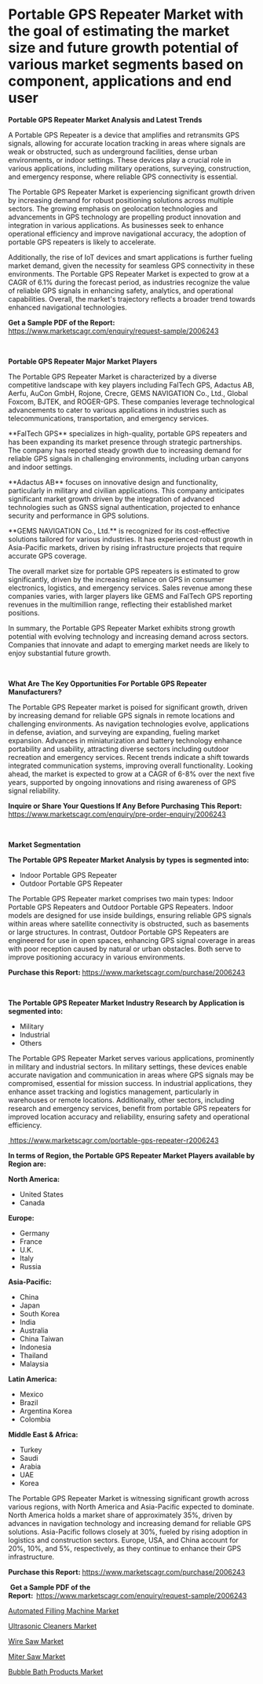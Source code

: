 <p><h1>Portable GPS Repeater Market with the goal of estimating the market size and future growth potential of various market segments based on component, applications and end user</h1></p><p><strong>Portable GPS Repeater Market Analysis and Latest Trends</strong></p>
<p><p>A Portable GPS Repeater is a device that amplifies and retransmits GPS signals, allowing for accurate location tracking in areas where signals are weak or obstructed, such as underground facilities, dense urban environments, or indoor settings. These devices play a crucial role in various applications, including military operations, surveying, construction, and emergency response, where reliable GPS connectivity is essential.</p><p>The Portable GPS Repeater Market is experiencing significant growth driven by increasing demand for robust positioning solutions across multiple sectors. The growing emphasis on geolocation technologies and advancements in GPS technology are propelling product innovation and integration in various applications. As businesses seek to enhance operational efficiency and improve navigational accuracy, the adoption of portable GPS repeaters is likely to accelerate.</p><p>Additionally, the rise of IoT devices and smart applications is further fueling market demand, given the necessity for seamless GPS connectivity in these environments. The Portable GPS Repeater Market is expected to grow at a CAGR of 6.1% during the forecast period, as industries recognize the value of reliable GPS signals in enhancing safety, analytics, and operational capabilities. Overall, the market's trajectory reflects a broader trend towards enhanced navigational technologies.</p></p>
<p><strong>Get a Sample PDF of the Report:&nbsp;</strong> <a href="https://www.marketscagr.com/enquiry/request-sample/2006243?utm_campaign=2010&utm_medium=2&utm_source=Github&utm_content=ia&utm_term=10042025&utm_id=portable-gps-repeater">https://www.marketscagr.com/enquiry/request-sample/2006243</a></p>
<p>&nbsp;</p>
<p><strong>Portable GPS Repeater Major Market Players</strong></p>
<p><p>The Portable GPS Repeater Market is characterized by a diverse competitive landscape with key players including FalTech GPS, Adactus AB, Aerfu, AuCon GmbH, Rojone, Crecre, GEMS NAVIGATION Co., Ltd., Global Foxcom, BJTEK, and ROGER-GPS. These companies leverage technological advancements to cater to various applications in industries such as telecommunications, transportation, and emergency services.</p><p>**FalTech GPS** specializes in high-quality, portable GPS repeaters and has been expanding its market presence through strategic partnerships. The company has reported steady growth due to increasing demand for reliable GPS signals in challenging environments, including urban canyons and indoor settings.</p><p>**Adactus AB** focuses on innovative design and functionality, particularly in military and civilian applications. This company anticipates significant market growth driven by the integration of advanced technologies such as GNSS signal authentication, projected to enhance security and performance in GPS solutions.</p><p>**GEMS NAVIGATION Co., Ltd.** is recognized for its cost-effective solutions tailored for various industries. It has experienced robust growth in Asia-Pacific markets, driven by rising infrastructure projects that require accurate GPS coverage.</p><p>The overall market size for portable GPS repeaters is estimated to grow significantly, driven by the increasing reliance on GPS in consumer electronics, logistics, and emergency services. Sales revenue among these companies varies, with larger players like GEMS and FalTech GPS reporting revenues in the multimillion range, reflecting their established market positions.</p><p>In summary, the Portable GPS Repeater Market exhibits strong growth potential with evolving technology and increasing demand across sectors. Companies that innovate and adapt to emerging market needs are likely to enjoy substantial future growth.</p></p>
<p>&nbsp;</p>
<p><strong>What Are The Key Opportunities For Portable GPS Repeater Manufacturers?</strong></p>
<p><p>The Portable GPS Repeater market is poised for significant growth, driven by increasing demand for reliable GPS signals in remote locations and challenging environments. As navigation technologies evolve, applications in defense, aviation, and surveying are expanding, fueling market expansion. Advances in miniaturization and battery technology enhance portability and usability, attracting diverse sectors including outdoor recreation and emergency services. Recent trends indicate a shift towards integrated communication systems, improving overall functionality. Looking ahead, the market is expected to grow at a CAGR of 6-8% over the next five years, supported by ongoing innovations and rising awareness of GPS signal reliability.</p></p>
<p><strong>Inquire or Share Your Questions If Any Before Purchasing This Report:</strong> <a href="https://www.marketscagr.com/enquiry/pre-order-enquiry/2006243?utm_campaign=2010&utm_medium=2&utm_source=Github&utm_content=ia&utm_term=10042025&utm_id=portable-gps-repeater">https://www.marketscagr.com/enquiry/pre-order-enquiry/2006243</a></p>
<p>&nbsp;</p>
<p><strong>Market Segmentation</strong></p>
<p><strong>The Portable GPS Repeater Market Analysis by types is segmented into:</strong></p>
<p><ul><li>Indoor Portable GPS Repeater</li><li>Outdoor Portable GPS Repeater</li></ul></p>
<p><p>The Portable GPS Repeater market comprises two main types: Indoor Portable GPS Repeaters and Outdoor Portable GPS Repeaters. Indoor models are designed for use inside buildings, ensuring reliable GPS signals within areas where satellite connectivity is obstructed, such as basements or large structures. In contrast, Outdoor Portable GPS Repeaters are engineered for use in open spaces, enhancing GPS signal coverage in areas with poor reception caused by natural or urban obstacles. Both serve to improve positioning accuracy in various environments.</p></p>
<p><strong>Purchase this Report:&nbsp;</strong><a href="https://www.marketscagr.com/purchase/2006243?utm_campaign=2010&utm_medium=2&utm_source=Github&utm_content=ia&utm_term=10042025&utm_id=portable-gps-repeater">https://www.marketscagr.com/purchase/2006243</a></p>
<p>&nbsp;</p>
<p><strong>The Portable GPS Repeater Market Industry Research by Application is segmented into:</strong></p>
<p><ul><li>Military</li><li>Industrial</li><li>Others</li></ul></p>
<p><p>The Portable GPS Repeater Market serves various applications, prominently in military and industrial sectors. In military settings, these devices enable accurate navigation and communication in areas where GPS signals may be compromised, essential for mission success. In industrial applications, they enhance asset tracking and logistics management, particularly in warehouses or remote locations. Additionally, other sectors, including research and emergency services, benefit from portable GPS repeaters for improved location accuracy and reliability, ensuring safety and operational efficiency.</p></p>
<p><a href="https://www.marketscagr.com/portable-gps-repeater-r2006243?utm_campaign=2010&utm_medium=2&utm_source=Github&utm_content=ia&utm_term=10042025&utm_id=portable-gps-repeater">&nbsp;https://www.marketscagr.com/portable-gps-repeater-r2006243</a></p>
<p><strong>In terms of Region, the Portable GPS Repeater Market Players available by Region are:</strong></p>
<p>
    <p> <strong> North America: </strong>
        <ul>
            <li>United States</li>
            <li>Canada</li>
        </ul>
        </p> 
    <p> <strong> Europe: </strong>
        <ul>
            <li>Germany</li>
            <li>France</li>
            <li>U.K.</li>
            <li>Italy</li>
            <li>Russia</li>
        </ul>
        </p> 
    <p> <strong> Asia-Pacific: </strong>
        <ul>
            <li>China</li>
            <li>Japan</li>
            <li>South Korea</li>
            <li>India</li>
            <li>Australia</li>
            <li>China Taiwan</li>
            <li>Indonesia</li>
            <li>Thailand</li>
            <li>Malaysia</li>
        </ul>
        </p> 
    <p> <strong> Latin America: </strong>
        <ul>
            <li>Mexico</li>
            <li>Brazil</li>
            <li>Argentina Korea</li>
            <li>Colombia</li>
        </ul>
        </p> 
    <p> <strong> Middle East & Africa: </strong>
        <ul>
            <li>Turkey</li>
            <li>Saudi</li>
            <li>Arabia</li>
            <li>UAE</li>
            <li>Korea</li>
        </ul>
    </p>
    </p>
<p><p>The Portable GPS Repeater Market is witnessing significant growth across various regions, with North America and Asia-Pacific expected to dominate. North America holds a market share of approximately 35%, driven by advances in navigation technology and increasing demand for reliable GPS solutions. Asia-Pacific follows closely at 30%, fueled by rising adoption in logistics and construction sectors. Europe, USA, and China account for 20%, 10%, and 5%, respectively, as they continue to enhance their GPS infrastructure.</p></p>
<p><strong>Purchase this Report: </strong><a href="https://www.marketscagr.com/purchase/2006243?utm_campaign=2010&utm_medium=2&utm_source=Github&utm_content=ia&utm_term=10042025&utm_id=portable-gps-repeater">https://www.marketscagr.com/purchase/2006243</a></p>
<p>&nbsp;<strong>Get a Sample PDF of the Report:&nbsp;&nbsp;</strong><a href="https://www.marketscagr.com/enquiry/request-sample/2006243?utm_campaign=2010&utm_medium=2&utm_source=Github&utm_content=ia&utm_term=10042025&utm_id=portable-gps-repeater">https://www.marketscagr.com/enquiry/request-sample/2006243</a></p>
<p><strong></strong></p>
<p><p><a href="https://github.com/yepezkommakp/Market-Research-Report-List-1/blob/main/automated-filling-machine-market.md?utm_campaign=2010&utm_medium=2&utm_source=Github&utm_content=ia&utm_term=10042025&utm_id=portable-gps-repeater">Automated Filling Machine Market</a></p><p><a href="https://github.com/warshatulang0/Market-Research-Report-List-1/blob/main/ultrasonic-cleaners-market.md?utm_campaign=2010&utm_medium=2&utm_source=Github&utm_content=ia&utm_term=10042025&utm_id=portable-gps-repeater">Ultrasonic Cleaners Market</a></p><p><a href="https://github.com/kryshaprilbb/Market-Research-Report-List-1/blob/main/wire-saw-market.md?utm_campaign=2010&utm_medium=2&utm_source=Github&utm_content=ia&utm_term=10042025&utm_id=portable-gps-repeater">Wire Saw Market</a></p><p><a href="https://github.com/kolffmaris58/Market-Research-Report-List-1/blob/main/miter-saw-market.md?utm_campaign=2010&utm_medium=2&utm_source=Github&utm_content=ia&utm_term=10042025&utm_id=portable-gps-repeater">Miter Saw Market</a></p><p><a href="https://github.com/syiqvanyo/Market-Research-Report-List-1/blob/main/bubble-bath-products-market.md?utm_campaign=2010&utm_medium=2&utm_source=Github&utm_content=ia&utm_term=10042025&utm_id=portable-gps-repeater">Bubble Bath Products Market</a></p></p>